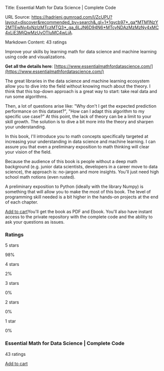 Title: Essential Math for Data Science | Complete Code

URL Source: https://hadrienj.gumroad.com/l/ZcUPU?layout=discover&recommended_by=search&_gl=1*1gycb97*_ga*MTM1NzY2MTEwNy4xNzIzMTczMTQ3*_ga_6LJN6D94N6*MTcyNDAzMzMzNy4xMC4xLjE3MjQwMzUyOTIuMC4wLjA.

Markdown Content:
43 ratings

Improve your skills by learning math for data science and machine learning using code and visualizations.

**Get all the details here**: [https://www.essentialmathfordatascience.com/](https://www.essentialmathfordatascience.com/)

The great libraries in the data science and machine learning ecosystem allow you to dive into the field without knowing much about the theory. I think that this top-down approach is a great way to start: take real data and run some algorithms.

Then, a lot of questions arise like: "Why don't I get the expected prediction performance on this dataset?", "How can I adapt this algorithm to my specific use case?" At this point, the lack of theory can be a limit to your skill growth. The solution is to dive a bit more into the theory and sharpen your understanding.

In this book, I'll introduce you to math concepts specifically targeted at increasing your understanding in data science and machine learning. I can assure you that even a preliminary exposition to math thinking will clear your vision of the field.

Because the audience of this book is people without a deep math background (e.g. junior data scientists, developers in a career move to data science), the approach is: no-jargon and more insights. You'll just need high school math notions (even rusted).

A preliminary exposition to Python (ideally with the library Numpy) is something that will allow you to make the most of this book. The level of programming skill needed is a bit higher in the hands-on projects at the end of each chapter.

[Add to cart](https://app.gumroad.com/checkout?layout=discover&recommended_by=search&_gl=1*1gycb97*_ga*MTM1NzY2MTEwNy4xNzIzMTczMTQ3*_ga_6LJN6D94N6*MTcyNDAzMzMzNy4xMC4xLjE3MjQwMzUyOTIuMC4wLjA.&product=ZcUPU&quantity=1)You'll get the book as PDF and Ebook. You'll also have instant access to the private repository with the complete code and the ability to ask your questions as issues.

### Ratings

5 stars

98%

4 stars

2%

3 stars

0%

2 stars

0%

1 star

0%

### Essential Math for Data Science | Complete Code

43 ratings

[Add to cart](https://app.gumroad.com/checkout?layout=discover&recommended_by=search&_gl=1*1gycb97*_ga*MTM1NzY2MTEwNy4xNzIzMTczMTQ3*_ga_6LJN6D94N6*MTcyNDAzMzMzNy4xMC4xLjE3MjQwMzUyOTIuMC4wLjA.&product=ZcUPU&quantity=1)